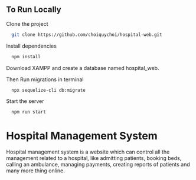 
## To Run Locally

Clone the project

```bash
  git clone https://github.com/choiquychoi/hospital-web.git
```

Install dependencies

```bash
  npm install
```

Download XAMPP and create a database named hospital_web.

Then Run migrations in terminal

```bash
  npx sequelize-cli db:migrate
```

Start the server

```bash
  npm run start
```


# Hospital Management System

Hospital management system is a website which can control all the management related to a hospital, like admitting patients, booking beds, calling an ambulance, managing payments, creating reports of patients and many more thing online.
